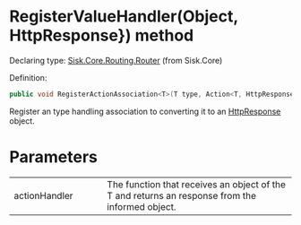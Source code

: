 <!--

Copyrights 2023 Sisk Framework - CypherPotato
Published under MIT license

!!! DO NOT EDIT THIS FILE !!!
This file was generated by a tool in the Sisk package. To edit the information in this documentation,
edit the XML documentation present in the Sisk source code.

-->


# RegisterValueHandler(Object, HttpResponse}) method

Declaring type: [Sisk.Core.Routing.Router](/read?q=/contents/spec/Sisk.Core.Routing.Router.md) (from Sisk.Core)


Definition:

```cs
public void RegisterActionAssociation<T>(T type, Action<T, HttpResponse> actionHandler) where T : Type
```

Register an type handling association to converting it to an <a href="/read?q=/contents/spec/Sisk.Core.Http.HttpResponse.md">HttpResponse</a> object.


# Parameters

<table>
    <tbody>
<tr>
    <td width="33%">actionHandler</td>
    <td>The function that receives an object of the T and returns an  response from the informed object.</td>
</tr>
    </tbody>
</table>
